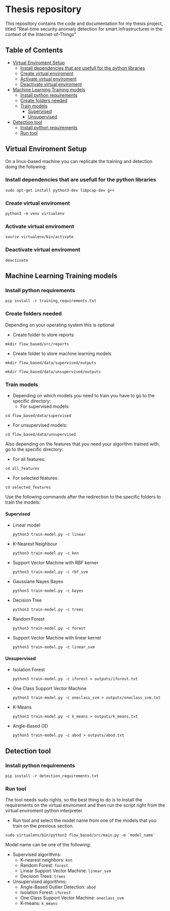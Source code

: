 # Thesis repository
This repository contains the code and documentation for my thesis project, titled "Real-time security anomaly detection for smart infrastructures in the context of the Internet-of-Things"

## Table of Contents
- [Virtual Enviroment Setup](#virtual-enviroment-setup)
  - [Install dependencies that are usefull for the python libraries](#install-dependencies-that-are-usefull-for-the-python-libraries)
  - [Create virtual enviroment](#create-virtual-enviroment)
  - [Activate virtual enviroment](#activate-virtual-enviroment)
  - [Deactivate virtual enviroment](#deactivate-virtual-enviroment)
- [Machine Learning Training models](#machine-learning-training-models)
  - [Install python requirements](#install-python-requirements)
  - [Create folders needed](#create-folders-needed)
  - [Train models](#train-models)
    - [Supervised](#supervised)
    - [Unsupervised](#unsupervised)
- [Detection tool](#detection-tool)
  - [Install python requirements](#install-python-requirements-1)
  - [Run tool](#run-tool)

## Virtual Enviroment Setup
On a linux-based machine you can replicate the training and detection doing the following:

### Install dependencies that are usefull for the python libraries
```
sudo apt-get install python3-dev libpcap-dev g++
```
### Create virtual enviroment
```
python3 -m venv virtualenv
```
### Activate virtual enviroment
```
source virtualenv/bin/activate
```
### Deactivate virtual enviroment
```
deactivate
```

## Machine Learning Training models

### Install python requirements
```
pip install -r training_requirements.txt
```
### Create folders needed
Depending on your operating system this is optional
  - Create folder to store reports
```
mkdir flow_based/src/reports
```
  - Create folder to store machine learning models
```
mkdir flow_based/data/supervised/outputs
```
```
mkdir flow_based/data/unsupervised/outputs
```
### Train models
- Depending on which models you need to train you have to go to the specific directory:
  - For supervised models:
```
cd flow_based/data/supervised
```
  - For unsupervised models:
```
cd flow_based/data/unsupervised
```
Also depending on the features that you need your algorithm trained with, go to the specific directory:
  - For all features:
```
cd all_features
```
  - For selected features:

```
cd selected_features
```
Use the following commands after the redirection to the specific folders to train the models:
#### Supervised
  - Linear model
    ```
    python3 train-model.py -c linear 
    ```
  - K-Nearest Neighbour
    ```
    python3 train-model.py -c knn 
    ```
  - Support Vector Machine with RBF kerner
    ```
    python3 train-model.py -c rbf_svm 
    ```
  - Gaussiane Nayes Bayes
    ```
    python3 train-model.py -c bayes 
    ```
  - Decision Tree
    ```
    python3 train-model.py -c trees 
    ```
  - Random Forest
    ```
    python3 train-model.py -c forest 
    ```
  - Support Vector Machine with linear kernel
    ```
    python3 train-model.py -c linear_svm 
    ```
#### Unsupervised
  - Isolation Forest
    ```
    python3 train-model.py -c iforest > outputs/iforest.txt
    ```
  - One Class Support Vector Machine
    ```
    python3 train-model.py -c oneclass_svm > outputs/oneclass_svm.txt
    ```
  - K-Means
    ```
    python3 train-model.py -c k_means > outputs/k_means.txt
    ```
  - Angle-Based OD
    ```
    python3 train-model.py -c abod > outputs/abod.txt
    ```


## Detection tool

### Install python requirements
```
pip install -r detection_requirements.txt
```
### Run tool
The tool needs sudo rights, so the best thing to do is to install the requirements on the virtual enviroment and then run the script right from the virtual enviroment python interpreter.

- Run tool and select the model name from one of the models that you train on the previous section. 
```
sudo virtualenv/bin/python3 flow_based/src/main.py -m `model_name`
```
Model name can be one of the following:
- Supervised algorithms:
  - K-nearest neighbors: ```knn```
  - Random Forest: ```forest```
  - Linear Support Vector Machine: ```linear_svm```
  - Decision Trees: ```trees```
- Unsupervised algorithms:
  - Angle-Based Outlier Detection: ```abod```
  - Isolation Forest: ```iforest```
  - One Class Support Vector Machine: ```oneclass_svm```
  - K-means: ```k_means```


